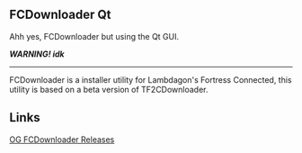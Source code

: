 ## FCDownloader Qt
Ahh yes, FCDownloader but using the Qt GUI.

***WARNING! idk*** 

----

FCDownloader is a installer utility for Lambdagon's Fortress Connected, this utility is based on a beta version of TF2CDownloader.

## Links
[OG FCDownloader Releases](https://github.com/Lambdagon/tf_coop_lambda/releases/)
